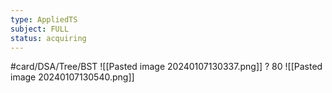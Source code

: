 ```yaml
---
type: AppliedTS
subject: FULL
status: acquiring
---
```

#card/DSA/Tree/BST
![[Pasted image 20240107130337.png]]
?
80
![[Pasted image 20240107130540.png]] 

